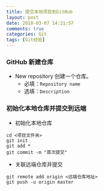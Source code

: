 ```yaml
---
title: 提交本地项目到GitHub  
layout: post  
date: 2018-03-07 14:21:57  
comments: true  
categories: Git  
tags: [Git经验]  
---
```


### GitHub 新建仓库
* New repository 创建一个仓库。
	* 必填：`Repository name`
	* 选填：`Description`  

### 初始化本地仓库并提交到远端
* 初始化本地仓库

```
cd <项目文件夹>
git init
git add *
git commit -m "首次提交"
```

* 关联远端仓库并提交

```
git remote add origin <远端仓库地址>
git push -u origin master
```





